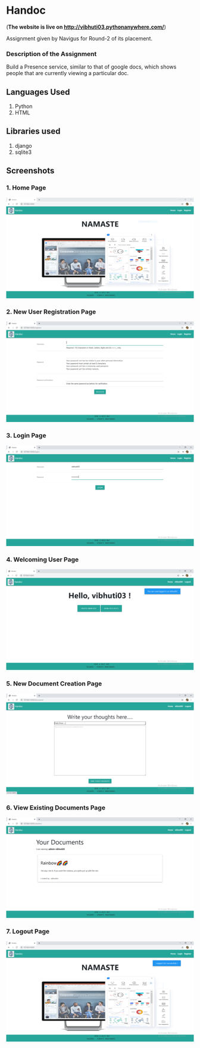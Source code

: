 # Handoc
(<b>The website is live on http://vibhuti03.pythonanywhere.com/</b>)

Assignment given by Navigus for Round-2 of  its placement.



### Description of the Assignment
Build a Presence service, similar to that of google docs, which shows people that are currently viewing a particular doc.

## Languages Used
1. Python
2. HTML

## Libraries used
1. django
2. sqlite3

## Screenshots

### 1. Home Page
![alt](https://github.com/vibhuti03/Handoc/blob/master/Images/Home_page.PNG)

### 2. New User Registration Page
![alt](https://github.com/vibhuti03/Handoc/blob/master/Images/New_User_Register_page.PNG)

### 3. Login Page
![alt](https://github.com/vibhuti03/Handoc/blob/master/Images/Login_pagePNG.PNG)

### 4. Welcoming User Page
![alt](https://github.com/vibhuti03/Handoc/blob/master/Images/Welcome_page.png)

### 5. New Document Creation Page
![alt](https://github.com/vibhuti03/Handoc/blob/master/Images/New_document_page.PNG)

### 6. View Existing Documents Page
![alt](https://github.com/vibhuti03/Handoc/blob/master/Images/View_documents_page.PNG)

### 7. Logout Page
![alt](https://github.com/vibhuti03/Handoc/blob/master/Images/Logout_page.png)
